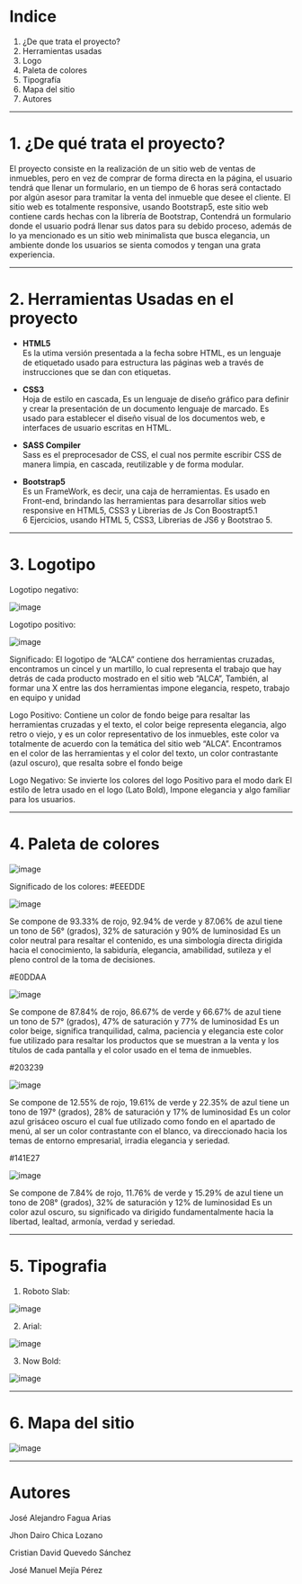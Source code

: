 #  Indice
1. ¿De que trata el proyecto?
2. Herramientas usadas
3. Logo
4. Paleta de colores
5. Tipografía
6. Mapa del sitio
7. Autores

----------------------------
# 1. ¿De qué trata el proyecto?
El proyecto consiste en la realización de un sitio web de ventas de inmuebles, pero en vez de comprar de forma directa en la página, el usuario tendrá que llenar un formulario, en un tiempo de 6 horas será contactado por algún asesor para tramitar la venta del inmueble que desee el cliente. El sitio web es totalmente responsive, usando Bootstrap5, este sitio web contiene cards hechas con la librería de Bootstrap, Contendrá un formulario donde el usuario podrá llenar sus datos para su debido proceso, además de lo ya mencionado es un sitio web minimalista que busca elegancia, un ambiente donde los usuarios se sienta comodos y tengan una grata experiencia.      

--------------------------------------------------------------------------------------------------------------
# 2.  Herramientas Usadas en el proyecto
 - <b>HTML5 </b> <br>
 Es la utima versión presentada a la fecha sobre HTML, es un lenguaje de etiquetado usado para estructura las páginas web a través de instrucciones que se dan con etiquetas.
 
- <b>CSS3 </b> <br>
Hoja de estilo en cascada, Es un lenguaje de diseño gráfico para definir y crear la presentación de un documento lenguaje de marcado. Es  usado para establecer el diseño visual de los documentos web, e interfaces de usuario escritas en HTML.

 - <b>SASS Compiler</b> <br>
Sass es el preprocesador de CSS, el cual nos permite escribir CSS de manera limpia, en cascada, reutilizable y de forma modular.

 - <b>Bootstrap5</b> <br>
Es un FrameWork, es decir, una caja de herramientas. Es usado en Front-end, brindando las herramientas para desarrollar sitios web responsive en HTML5, CSS3 y Librerias de Js Con Boostrapt5.1 <br>
6 Ejercicios, usando HTML 5, CSS3, Librerias de JS6 y Bootstrao 5.




--------------------------------------------------------------------------------------------------------------

# 3. Logotipo
Logotipo negativo:

![image](https://user-images.githubusercontent.com/104088115/165204530-8c0b10f1-15b0-461f-9083-ed0ba25b4052.png)

Logotipo positivo:

![image](https://user-images.githubusercontent.com/104088115/165204593-a195e092-2b23-42f0-8617-355915920185.png)

Significado:
El logotipo de “ALCA” contiene dos herramientas cruzadas, encontramos un cincel y un martillo, lo cual  representa el trabajo que hay detrás de cada producto mostrado en el sitio web “ALCA”, También, al formar una  X entre las dos herramientas impone elegancia, respeto, trabajo en equipo y unidad

Logo Positivo: Contiene un color de fondo beige para resaltar las herramientas cruzadas y el texto, el color beige representa elegancia, algo retro o viejo, y es un color representativo de los inmuebles, este color va totalmente de acuerdo con la temática del sitio web “ALCA”. Encontramos en el color de las herramientas y el color del texto, un color contrastante (azul oscuro), que resalta sobre el fondo beige

Logo Negativo: Se invierte los colores del logo Positivo para el modo dark
El estilo de letra usado en el logo (Lato Bold), Impone elegancia y  algo familiar para los usuarios.

---------------------------------------------------------------------------------------------------------------
# 4. Paleta de colores
![image](https://user-images.githubusercontent.com/104088115/165205518-bb7829d1-595e-44d6-93ac-d3b15a4f8539.png)

Significado de los colores:
#EEEDDE

![image](https://user-images.githubusercontent.com/104088115/165205701-97cdca23-e60f-4540-a3f8-0fe56a79f3e0.png)


Se compone de 93.33% de rojo, 92.94% de verde y 87.06% de azul tiene un tono de 56° (grados), 32% de saturación y 90% de luminosidad
Es un color neutral para resaltar el contenido, es una simbología directa dirigida hacia el conocimiento, la sabiduría, elegancia, amabilidad, sutileza y el pleno control de la toma de decisiones.

#E0DDAA

![image](https://user-images.githubusercontent.com/104088115/165205939-612eace9-6901-4e93-a5dd-f71d390cfcd1.png)


Se compone de 87.84% de rojo, 86.67% de verde y 66.67% de azul tiene un tono de 57° (grados), 47% de saturación y 77% de luminosidad
Es un color beige, significa tranquilidad, calma, paciencia y elegancia este color fue utilizado para resaltar los productos que se muestran a la venta y los títulos de cada pantalla y el color usado en el tema de inmuebles.

#203239

![image](https://user-images.githubusercontent.com/104088115/165206163-d41f88d2-f5fb-49dc-b24d-a75351ec4533.png)


Se compone de 12.55% de rojo, 19.61% de verde y 22.35% de azul tiene un tono de 197° (grados), 28% de saturación y 17% de luminosidad
Es un color azul grisáceo oscuro el cual fue utilizado como fondo en el apartado de menú, al ser un color contrastante con el blanco, va direccionado hacia los temas de entorno empresarial, irradia elegancia y seriedad.

#141E27

![image](https://user-images.githubusercontent.com/104088115/165206219-690a8ed8-4467-4645-93f4-7f33ec3dfdee.png)


Se compone de 7.84% de rojo, 11.76% de verde y 15.29% de azul tiene un tono de 208° (grados), 32% de saturación y 12% de luminosidad
Es un color azul oscuro, su significado va dirigido fundamentalmente hacia la libertad, lealtad, armonía, verdad y seriedad.

--------------------------------------------------------------------------------------------------------------------------------
# 5. Tipografia
1. Roboto Slab:

![image](https://user-images.githubusercontent.com/104088115/165207828-744a1829-d64c-4ebe-9dc3-e7a212ba1d1f.png)


2. Arial:

![image](https://user-images.githubusercontent.com/104088115/165207860-59e88e29-672d-4e76-ae78-269a809b37e4.png)


3.  Now Bold:

![image](https://user-images.githubusercontent.com/104088115/165208000-99ab3b60-2457-4409-9ac3-d193ea078fcc.png)

-------------------------------------------------------------------------------------------------------------------
# 6. Mapa del sitio
![image](https://user-images.githubusercontent.com/104088115/165208158-b0bde3a0-1798-47f1-8e3e-ec0ecf0aaf13.png)

--------------------------------------------------------------------------------------------------------------------

# Autores

José Alejandro Fagua Arias

Jhon Dairo Chica Lozano

Cristian David Quevedo Sánchez  

José Manuel Mejía Pérez


